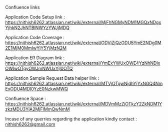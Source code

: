 Confluence links 

Application Code Setup link : https://nithish6262.atlassian.net/wiki/external/MjFhNGMyNDM1MGQxNDgxYjhkN2JhNTBlNWYzYWJjMDQ

Application Code Coverage : https://nithish6262.atlassian.net/wiki/external/ODViZjQzODU5YmE2NDg0M2E1MjM0MmIwYjY5YjMzN2M

Application ER Diagram link : https://nithish6262.atlassian.net/wiki/external/YmExYWUxOWE4YzNhNDIxOWIwOTgyOWJmNWUxYjI0OTQ

Application Sample Request Data helper link : https://nithish6262.atlassian.net/wiki/external/MTVjOTgwNjdhYjYxNGQ4NmExODU4MDI0YzE0NzkwMWQ

Confluence Space : https://nithish6262.atlassian.net/wiki/external/MDVmMzZjOTkzY2ZkNDM1YzkzMDU3YjA2MjFlMmQwNmM

Incase of any querries regarding the application kindly contact : nithish6262@gmail.com
